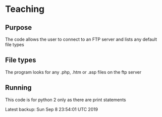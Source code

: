 # Teaching

## Purpose
The code allows the user to connect to an FTP
server and lists any default file types

## File types
The program looks for any .php, .htm or .asp
files on the ftp server

## Running
This code is for python 2 only as there are
print statements

Latest backup: Sun Sep 8 23:54:01 UTC 2019
